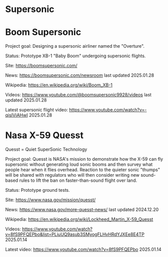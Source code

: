 Supersonic
==========


# Boom Supersonic

Project goal: Designing a supersonic airliner named the "Overture".

Status: Prototype XB-1 "Baby Boom" undergoing supersonic flights.

Site: https://boomsupersonic.com/

News: https://boomsupersonic.com/newsroom last updated 2025.01.28

Wikipedia: https://en.wikipedia.org/wiki/Boom_XB-1

Videos: https://www.youtube.com/@boomsupersonic9928/videos last updated 2025.01.28

Latest supersonic flight video: https://www.youtube.com/watch?v=-qisIViAHwI 2025.01.28 



# Nasa X-59 Quesst

Quesst = Quiet SuperSonic Technology

Project goal: Quesst is NASA's mission to demonstrate how the X-59 can fly supersonic without generating loud sonic booms and then survey what people hear when it flies overhead. Reaction to the quieter sonic "thumps" will be shared with regulators who will then consider writing new sound-based rules to lift the ban on faster-than-sound flight over land.

Status: Prototype ground tests.

Site: https://www.nasa.gov/mission/quesst/

News: https://www.nasa.gov/more-quesst-news/ last updated 2024.12.20

Wikipedia: https://en.wikipedia.org/wiki/Lockheed_Martin_X-59_Quesst

Videos: https://www.youtube.com/watch?v=8fS9PFQEPbo&list=PLiuUQ9asub3SMyogFLHvHRdYJXEe8E4TP 2025.01.14 

Latest video: https://www.youtube.com/watch?v=8fS9PFQEPbo 2025.01.14

